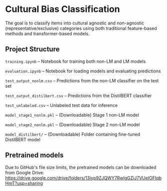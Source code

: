 # Cultural Bias Classification

The goal is to classify items into cultural agnostic and non-agnostic (representative/exclusive) categories using both traditional feature-based methods and transformer-based models.

## Project Structure


`training.ipynb` – Notebook for training both non-LM and LM models

`evaluation.ipynb` – Notebook for loading models and evaluating predictions

`test_output_nonlm.csv` – Predictions from the non-LM classifier on the test set

`test_output_distilbert.csv` – Predictions from the DistilBERT classifier

`test_unlabeled.csv` – Unlabeled test data for inference

`model_stage1_nonlm.pkl` – (Downloadable) Stage 1 non-LM model

`model_stage2_nonlm.pkl` – (Downloadable) Stage 2 non-LM model

`model_distilbert/` – (Downloadable) Folder containing fine-tuned DistilBERT model

## Pretrained models

Due to GitHub's file size limits, the pretrained models can be downloaded from Google Drive: https://drive.google.com/drive/folders/13iyp9ZJQWY7RwlgGZiJ7VUeIOFIqbHmT?usp=sharing


